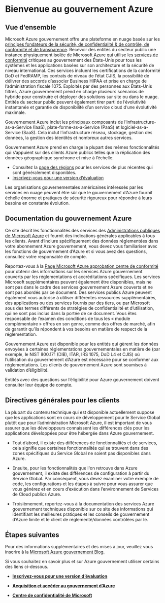 <properties 
   pageTitle="Vue d’ensemble du gouvernement Azure | Microsoft Azure" 
   description="Cet article fournit une vue d’ensemble des fonctionnalités de nuage de gouvernement Azure conception digne de confiance et de sécurité utilisés pour prendre en charge le respect de la réglementation applicable au fédéral, état et des administrations locales et leurs partenaires. " 
   services="Azure-Government"
   cloud="gov" 
   documentationCenter="" 
   authors="ryansoc" 
   manager="zakramer"    editor=""/>

<tags
   ms.service="multiple"
   ms.devlang="na"
   ms.topic="article"
   ms.tgt_pltfrm="na"
   ms.workload="azure-government" 
   ms.date="10/18/2016"
   ms.author="ryansoc"/>

# <a name="welcome-to-azure-government"></a>Bienvenue au gouvernement Azure

## <a name="overview"></a>Vue d’ensemble

Microsoft Azure gouvernement offre une plateforme en nuage basée sur les [principes fondateurs de la sécurité, de confidentialité & de contrôle, de conformité et de transparence](http://azure.com/gov). Recevoir des entités du secteur public une instance physiquement isolée de Microsoft Azure qui utilise les [services de conformité](https://azure.microsoft.com/support/trust-center/compliance/) critiques au gouvernement des États-Unis pour tous les systèmes et les applications basées sur son architecture et la sécurité de niveau international. Ces services incluent les certifications de la conformité DoD et FedRAMP, les contrats de niveau de l’état CJIS, la possibilité de délivrer des accords d’associer Business HIPAA et prise en charge de l’administration fiscale 1075. Exploités par des personnes aux États-Unis filtrés, Azure gouvernement prend en charge plusieurs scénarios de hybride pour construire et déployer des solutions sur site ou dans le nuage. Entités du secteur public peuvent également tirer parti de l’évolutivité instantanée et garantie de disponibilité d’un service cloud d’une évolutivité maximale.

Gouvernement Azure inclut les principaux composants de l’Infrastructure-as-a-Service (IaaS), plate-forme-as-a-Service (PaaS) et logiciel-as-a-Service (SaaS).  Cela inclut l’infrastructure réseau, stockage, gestion des données, la gestion des identités et nombreux autres services.

Gouvernement Azure prend en charge la plupart des mêmes fonctionnalités qui s’appuient sur des clients Azure publics telles que la réplication des données géographique synchrone et mise à l’échelle. 

- Consultez la [page des régions](https://azure.microsoft.com/regions/#services) pour les services de plus récentes qui sont généralement disponibles.
- [Inscrivez-vous pour une version d’évaluation](https://azuregov.microsoft.com/trial/azuregovtrial)

Les organisations gouvernementales américaines intéressés par les services en nuage peuvent être sûr que le gouvernement d’Azure fournit échelle énorme et pratiques de sécurité rigoureux pour répondre à leurs besoins en constante évolution.

## <a name="azure-government-documentation"></a>Documentation du gouvernement Azure

Ce site décrit les fonctionnalités des services des [Administrations publiques de Microsoft Azure](https://azure.microsoft.com/features/gov/) et fournit des indications générales applicables à tous les clients. Avant d’inclure spécifiquement des données réglementées dans votre abonnement Azure gouvernement, vous devez vous familiariser avec les fonctions de gouvernement d’Azure et si vous avez des questions, consultez votre responsable de compte.

Reportez-vous à la [Page Microsoft Azure approbation centre de conformité](http://www.microsoft.com/en-us/TrustCenter/Compliance/default.aspx) pour obtenir des informations sur les services Azure gouvernement couverts par les réglementations et accréditations spécifiques. Les services Microsoft supplémentaires peuvent également être disponibles, mais ne sont pas dans le cadre des services gouvernement Azure couverts et ne sont pas abordés par ce document. Des services publics Azure peuvent également vous autorise à utiliser différentes ressources supplémentaires, des applications ou des services fournis par des tiers, ou par Microsoft sous des termes différents de stratégies de confidentialité et d’utilisation, qui ne sont pas inclus dans la portée de ce document. Vous êtes responsable de l’examen des conditions de tous les « module complémentaire » offres en son genre, comme des offres de marché, afin de garantir qu’ils répondent à vos besoins en matière de respect de la réglementation.

Gouvernement Azure est disponible pour les entités qui gèrent les données envoyées à certaines réglementations gouvernementales en matière de (par exemple, le NIST 800.171 (DIB), ITAR, IRS 1075, DoD L4 et CJIS) où l’utilisation du gouvernement d’Azure est nécessaire pour se conformer aux réglementations. Les clients de gouvernement Azure sont soumises à validation d’éligibilité.

Entités avec des questions sur l’éligibilité pour Azure gouvernement doivent consulter leur équipe de compte.

## <a name="general-guidance-for-customers"></a>Directives générales pour les clients

La plupart du contenu technique qui est disponible actuellement suppose que les applications sont en cours de développement pour le Service Global plutôt que pour l’administration Microsoft Azure, il est important de vous assurer que les développeurs connaissent les différences clés pour les applications développées pour être hébergée dans Azure gouvernement.

- Tout d’abord, il existe des différences de fonctionnalités et de services, cela signifie que certaines fonctionnalités qui se trouvent dans des zones spécifiques du Service Global ne soient pas disponibles dans Azure.

- Ensuite, pour les fonctionnalités que l'on retrouve dans Azure gouvernement, il existe des différences de configuration à partir du Service Global.  Par conséquent, vous devez examiner votre exemple de code, les configurations et les étapes à suivre pour vous assurer que vous générez et en cours d’exécution dans l’environnement de Services de Cloud publics Azure.

- Troisièmement, reportez-vous à la documentation des services Azure gouvernement techniques disponible sur ce site des informations qui identifiant les meilleures pratiques et les conseils de gouvernement d’Azure limite et le client de réglementé/données contrôlées par le.

## <a name="next-steps"></a>Étapes suivantes

Pour des informations supplémentaires et des mises à jour, veuillez vous inscrire à la <a href="https://blogs.msdn.microsoft.com/azuregov/">Microsoft Azure gouvernement Blog.</a>

Si vous souhaitez en savoir plus et sur Azure gouvernement utiliser certains des liens ci-dessous.

- **[Inscrivez-vous pour une version d’évaluation](https://azuregov.microsoft.com/trial/azuregovtrial)**

- **[Acquisition et accéder au gouvernement d’Azure](http://azure.com/gov)**

- **[Centre de confidentialité de Microsoft](https://azure.microsoft.com/support/trust-center/compliance/)**

